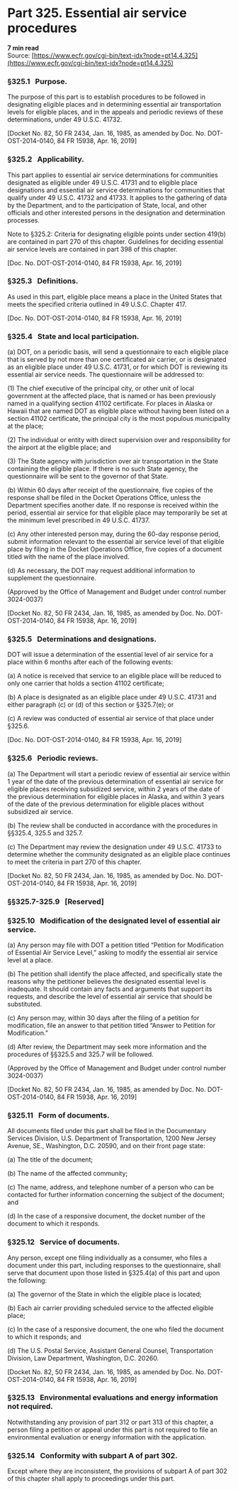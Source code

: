 # Part 325. Essential air service procedures
**7 min read**  
Source: [https://www.ecfr.gov/cgi-bin/text-idx?node=pt14.4.325](https://www.ecfr.gov/cgi-bin/text-idx?node=pt14.4.325)

### §325.1   Purpose.

The purpose of this part is to establish procedures to be followed in designating eligible places and in determining essential air transportation levels for eligible places, and in the appeals and periodic reviews of these determinations, under 49 U.S.C. 41732.

\[Docket No. 82, 50 FR 2434, Jan. 16, 1985, as amended by Doc. No. DOT-OST-2014-0140, 84 FR 15938, Apr. 16, 2019\]

### §325.2   Applicability.

This part applies to essential air service determinations for communities designated as eligible under 49 U.S.C. 41731 and to eligible place designations and essential air service determinations for communities that qualify under 49 U.S.C. 41732 and 41733. It applies to the gathering of data by the Department, and to the participation of State, local, and other officials and other interested persons in the designation and determination processes.

Note to §325.2: Criteria for designating eligible points under section 419(b) are contained in part 270 of this chapter. Guidelines for deciding essential air service levels are contained in part 398 of this chapter.

\[Doc. No. DOT-OST-2014-0140, 84 FR 15938, Apr. 16, 2019\]

### §325.3   Definitions.

As used in this part, eligible place means a place in the United States that meets the specified criteria outlined in 49 U.S.C. Chapter 417.

\[Doc. No. DOT-OST-2014-0140, 84 FR 15938, Apr. 16, 2019\]

### §325.4   State and local participation.

(a) DOT, on a periodic basis, will send a questionnaire to each eligible place that is served by not more than one certificated air carrier, or is designated as an eligible place under 49 U.S.C. 41731, or for which DOT is reviewing its essential air service needs. The questionnaire will be addressed to:

(1) The chief executive of the principal city, or other unit of local government at the affected place, that is named or has been previously named in a qualifying section 41102 certificate. For places in Alaska or Hawaii that are named DOT as eligible place without having been listed on a section 41102 certificate, the principal city is the most populous municipality at the place;

(2) The individual or entity with direct supervision over and responsibility for the airport at the eligible place; and

(3) The State agency with jurisdiction over air transportation in the State containing the eligible place. If there is no such State agency, the questionnaire will be sent to the governor of that State.

(b) Within 60 days after receipt of the questionnaire, five copies of the response shall be filed in the Docket Operations Office, unless the Department specifies another date. If no response is received within the period, essential air service for that eligible place may temporarily be set at the minimum level prescribed in 49 U.S.C. 41737.

(c) Any other interested person may, during the 60-day response period, submit information relevant to the essential air service level of that eligible place by filing in the Docket Operations Office, five copies of a document titled with the name of the place involved.

(d) As necessary, the DOT may request additional information to supplement the questionnaire.

(Approved by the Office of Management and Budget under control number 3024-0037)

\[Docket No. 82, 50 FR 2434, Jan. 16, 1985, as amended by Doc. No. DOT-OST-2014-0140, 84 FR 15938, Apr. 16, 2019\]

### §325.5   Determinations and designations.

DOT will issue a determination of the essential level of air service for a place within 6 months after each of the following events:

(a) A notice is received that service to an eligible place will be reduced to only one carrier that holds a section 41102 certificate;

(b) A place is designated as an eligible place under 49 U.S.C. 41731 and either paragraph (c) or (d) of this section or §325.7(e); or

(c) A review was conducted of essential air service of that place under §325.6.

\[Doc. No. DOT-OST-2014-0140, 84 FR 15938, Apr. 16, 2019\]

### §325.6   Periodic reviews.

(a) The Department will start a periodic review of essential air service within 1 year of the date of the previous determination of essential air service for eligible places receiving subsidized service, within 2 years of the date of the previous determination for eligible places in Alaska, and within 3 years of the date of the previous determination for eligible places without subsidized air service.

(b) The review shall be conducted in accordance with the procedures in §§325.4, 325.5 and 325.7.

(c) The Department may review the designation under 49 U.S.C. 41733 to determine whether the community designated as an eligible place continues to meet the criteria in part 270 of this chapter.

\[Docket No. 82, 50 FR 2434, Jan. 16, 1985, as amended by Doc. No. DOT-OST-2014-0140, 84 FR 15938, Apr. 16, 2019\]

### §§325.7-325.9   \[Reserved\]

### §325.10   Modification of the designated level of essential air service.

(a) Any person may file with DOT a petition titled “Petition for Modification of Essential Air Service Level,” asking to modify the essential air service level at a place.

(b) The petition shall identify the place affected, and specifically state the reasons why the petitioner believes the designated essential level is inadequate. It should contain any facts and arguments that support its requests, and describe the level of essential air service that should be substituted.

(c) Any person may, within 30 days after the filing of a petition for modification, file an answer to that petition titled “Answer to Petition for Modification.”

(d) After review, the Department may seek more information and the procedures of §§325.5 and 325.7 will be followed.

(Approved by the Office of Management and Budget under control number 3024-0037)

\[Docket No. 82, 50 FR 2434, Jan. 16, 1985, as amended by Doc. No. DOT-OST-2014-0140, 84 FR 15938, Apr. 16, 2019\]

### §325.11   Form of documents.

All documents filed under this part shall be filed in the Documentary Services Division, U.S. Department of Transportation, 1200 New Jersey Avenue, SE., Washington, D.C. 20590, and on their front page state:

(a) The title of the document;

(b) The name of the affected community;

(c) The name, address, and telephone number of a person who can be contacted for further information concerning the subject of the document; and

(d) In the case of a responsive document, the docket number of the document to which it responds.

### §325.12   Service of documents.

Any person, except one filing individually as a consumer, who files a document under this part, including responses to the questionnaire, shall serve that document upon those listed in §325.4(a) of this part and upon the following:

(a) The governor of the State in which the eligible place is located;

(b) Each air carrier providing scheduled service to the affected eligible place;

(c) In the case of a responsive document, the one who filed the document to which it responds; and

(d) The U.S. Postal Service, Assistant General Counsel, Transportation Division, Law Department, Washington, D.C. 20260.

\[Docket No. 82, 50 FR 2434, Jan. 16, 1985, as amended by Doc. No. DOT-OST-2014-0140, 84 FR 15938, Apr. 16, 2019\]

### §325.13   Environmental evaluations and energy information not required.

Notwithstanding any provision of part 312 or part 313 of this chapter, a person filing a petition or appeal under this part is not required to file an environmental evaluation or energy information with the application.

### §325.14   Conformity with subpart A of part 302.

Except where they are inconsistent, the provisions of subpart A of part 302 of this chapter shall apply to proceedings under this part.